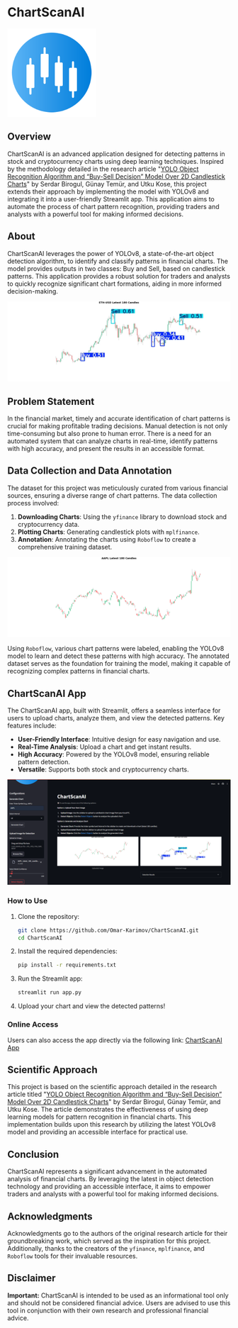 # ChartScanAI
<img src="images/chartscan.png" alt="ChartScanAI Logo" width="200"/>


## Overview
ChartScanAI is an advanced application designed for detecting patterns in stock and cryptocurrency charts using deep learning techniques. Inspired by the methodology detailed in the research article "[YOLO Object Recognition Algorithm and “Buy-Sell Decision” Model Over 2D Candlestick Charts](https://ieeexplore.ieee.org/document/9092995)" by Serdar Birogul, Günay Temür, and Utku Kose, this project extends their approach by implementing the model with YOLOv8 and integrating it into a user-friendly Streamlit app. This application aims to automate the process of chart pattern recognition, providing traders and analysts with a powerful tool for making informed decisions.

## About
ChartScanAI leverages the power of YOLOv8, a state-of-the-art object detection algorithm, to identify and classify patterns in financial charts. The model provides outputs in two classes: Buy and Sell, based on candlestick patterns. This application provides a robust solution for traders and analysts to quickly recognize significant chart formations, aiding in more informed decision-making.

![Output Chart](images/out3.jpg)

## Problem Statement
In the financial market, timely and accurate identification of chart patterns is crucial for making profitable trading decisions. Manual detection is not only time-consuming but also prone to human error. There is a need for an automated system that can analyze charts in real-time, identify patterns with high accuracy, and present the results in an accessible format.

## Data Collection and Data Annotation
The dataset for this project was meticulously curated from various financial sources, ensuring a diverse range of chart patterns. The data collection process involved:
1. **Downloading Charts**: Using the `yfinance` library to download stock and cryptocurrency data.
2. **Plotting Charts**: Generating candlestick plots with `mplfinance`.
3. **Annotation**: Annotating the charts using `Roboflow` to create a comprehensive training dataset.

![Sample Chart](images/AAPL_latest_180_candles.png)

Using `Roboflow`, various chart patterns were labeled, enabling the YOLOv8 model to learn and detect these patterns with high accuracy. The annotated dataset serves as the foundation for training the model, making it capable of recognizing complex patterns in financial charts.

## ChartScanAI App
The ChartScanAI app, built with Streamlit, offers a seamless interface for users to upload charts, analyze them, and view the detected patterns. Key features include:
- **User-Friendly Interface**: Intuitive design for easy navigation and use.
- **Real-Time Analysis**: Upload a chart and get instant results.
- **High Accuracy**: Powered by the YOLOv8 model, ensuring reliable pattern detection.
- **Versatile**: Supports both stock and cryptocurrency charts.

![ChartScanAI App](images/app.png)

### How to Use
1. Clone the repository:
    ```bash
    git clone https://github.com/Omar-Karimov/ChartScanAI.git
    cd ChartScanAI
    ```
2. Install the required dependencies:
    ```bash
    pip install -r requirements.txt
    ```
3. Run the Streamlit app:
    ```bash
    streamlit run app.py
    ```
4. Upload your chart and view the detected patterns!

### Online Access
Users can also access the app directly via the following link: [ChartScanAI App](https://chartscanai.streamlit.app)

## Scientific Approach
This project is based on the scientific approach detailed in the research article titled "[YOLO Object Recognition Algorithm and “Buy-Sell Decision” Model Over 2D Candlestick Charts](https://ieeexplore.ieee.org/document/9092995)" by Serdar Birogul, Günay Temür, and Utku Kose. The article demonstrates the effectiveness of using deep learning models for pattern recognition in financial charts. This implementation builds upon this research by utilizing the latest YOLOv8 model and providing an accessible interface for practical use.

## Conclusion
ChartScanAI represents a significant advancement in the automated analysis of financial charts. By leveraging the latest in object detection technology and providing an accessible interface, it aims to empower traders and analysts with a powerful tool for making informed decisions.

## Acknowledgments
Acknowledgments go to the authors of the original research article for their groundbreaking work, which served as the inspiration for this project. Additionally, thanks to the creators of the `yfinance`, `mplfinance`, and `Roboflow` tools for their invaluable resources. 

## Disclaimer
**Important:** ChartScanAI is intended to be used as an informational tool only and should not be considered financial advice. Users are advised to use this tool in conjunction with their own research and professional financial advice.